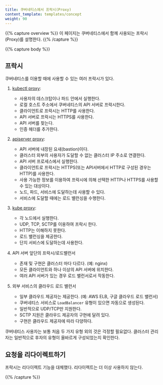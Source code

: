 ```yaml
---
title: 쿠버네티스에서 프락시(Proxy)
content_template: templates/concept
weight: 90
---
```


{{% capture overview %}}
이 페이지는 쿠버네티스에서 함께 사용되는 프락시(Proxy)를 설명한다.
{{% /capture %}}

{{% capture body %}}

## 프락시

쿠버네티스를 이용할 때에 사용할 수 있는 여러 프락시가 있다.

1.  [kubectl proxy](/ko/docs/tasks/access-application-cluster/access-cluster/#rest-api에-직접-액세스):

    - 사용자의 데스크탑이나 파드 안에서 실행한다.
    - 로컬 호스트 주소에서 쿠버네티스의 API 서버로 프락시한다.
    - 클라이언트로 프락시는 HTTP를 사용한다.
    - API 서버로 프락시는 HTTPS를 사용한다.
    - API 서버를 찾는다.
    - 인증 헤더를 추가한다.

1.  [apiserver proxy](/ko/docs/tasks/access-application-cluster/access-cluster/#빌트인-서비스들의-발견):

    - API 서버에 내장된 요새(bastion)이다.
    - 클러스터 외부의 사용자가 도달할 수 없는 클러스터 IP 주소로 연결한다.
    - API 서버 프로세스에서 실행한다.
    - 클라이언트로 프락시는 HTTPS(또는 API서버에서 HTTP로 구성된 경우는 HTTP)를 사용한다.
    - 사용 가능한 정보를 이용하여 프락시에 의해 선택한 HTTP나 HTTPS를 사용할 수 있는 대상이다.
    - 노드, 파드, 서비스에 도달하는데 사용할 수 있다.
    - 서비스에 도달할 때에는 로드 밸런싱을 수행한다.

1.  [kube proxy](/ko/docs/concepts/services-networking/service/#ips-and-vips):

    - 각 노드에서 실행한다.
    - UDP, TCP, SCTP를 이용하여 프락시 한다.
    - HTTP는 이해하지 못한다.
    - 로드 밸런싱을 제공한다.
    - 단지 서비스에 도달하는데 사용한다.

1.  API 서버 앞단의 프락시/로드밸런서

    - 존재 및 구현은 클러스터 마다 다르다. (예: nginx)
    - 모든 클라이언트와 하나 이상의 API 서버에 위치한다.
    - 여러 API 서버가 있는 경우 로드 밸런서로서 작동한다.

1.  외부 서비스의 클라우드 로드 밸런서

    - 일부 클라우드 제공자는 제공한다. (예: AWS ELB, 구글 클라우드 로드 밸런서)
    - 쿠버네티스 서비스로 `LoadBalancer` 유형이 있으면 자동으로 생성된다.
    - 일반적으로 UDP/TCP만 지원한다.
    - SCTP 지원은 클라우드 제공자의 구현에 달려 있다.
    - 구현은 클라우드 제공자에 따라 다양하다.

쿠버네티스 사용자는 보통 처음 두 가지 유형 외의 것은 걱정할 필요없다.
클러스터 관리자는 일반적으로 후자의 유형이 올바르게 구성되었는지 확인한다.

## 요청을 리다이렉트하기

프락시는 리다이렉트 기능을 대체했다. 리다이렉트는 더 이상 사용하지 않는다.

{{% /capture %}}


